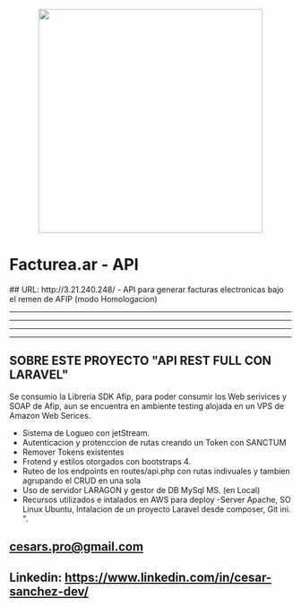 <p align="center"><a href="#"><img src="https://raw.githubusercontent.com/laravel/art/master/logo-lockup/5%20SVG/2%20CMYK/1%20Full%20Color/laravel-logolockup-cmyk-red.svg" width="400"></a></p>

<p align="center"> 
<h1><a>Facturea.ar - API</a></h1>
## URL: http://3.21.240.248/
- API para generar facturas electronicas bajo el remen de AFIP (modo Homologacion)
</p>

<p align="center">
    <a href="https://i.postimg.cc/PJ5yh6Mq/Whats-App-Image-2022-01-27-at-3-43-49-PM.jpg" border="0"></a>   
</p>

<hr> 
<p align="center">
    <a href="https://i.postimg.cc/9MV1gXRZ/Whats-App-Image-2022-01-27-at-3-44-33-PM.jpg" alt="api2" border="0"></a>    
</p>   
<hr> 
<p align="center">
    <a href="https://i.postimg.cc/j5XcpVP9/Whats-App-Image-2022-01-27-at-3-45-28-PM.jpg" alt="postman-Capture" border="0"></a>
</p>
<hr>
<p align="center">
    <a href="https://i.postimg.cc/xdLtPNC9/Whats-App-Image-2022-01-27-at-3-47-47-PM.jpg" alt="postman-Capture" border="0"></a>
</p>
<hr>

## SOBRE ESTE PROYECTO "API REST FULL CON LARAVEL" 

Se consumio la Libreria SDK Afip, para poder consumir los Web serivices y SOAP de Afip, aun se encuentra en ambiente testing alojada en un VPS de Amazon Web Serices.

- Sistema de Logueo con jetStream.
- Autenticacion y protenccion de rutas creando un Token con SANCTUM
- Remover Tokens existentes
- Frotend y estilos otorgados con bootstraps 4.
- Ruteo de los endpoints en routes/api.php con rutas indivuales y tambien agrupando el CRUD en una sola
- Uso de servidor LARAGON y gestor de DB MySql MS. (en Local)
- Recursos utilizados e intalados en AWS para deploy -Server Apache, SO Linux Ubuntu, Intalacion de un proyecto Laravel desde composer, Git ini. ".
 
 

## cesars.pro@gmail.com
## Linkedin: https://www.linkedin.com/in/cesar-sanchez-dev/

